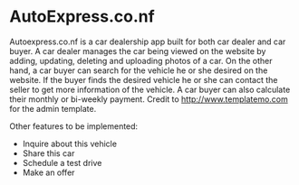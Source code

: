 # AutoExpress.co.nf
Autoexpress.co.nf is a car dealership app built for both car dealer and car buyer. A car dealer manages the car being viewed on the website by adding, updating, deleting and uploading photos of a car. On the other hand, a car buyer can search for the vehicle he or she desired on the website. If the buyer finds the desired vehicle he or she can contact the seller to get more information of the vehicle. A car buyer can also calculate their monthly or bi-weekly payment. Credit to http://www.templatemo.com for the admin template.

Other features to be implemented:
 - Inquire about this vehicle
 - Share this car
 - Schedule a test drive
 - Make an offer
